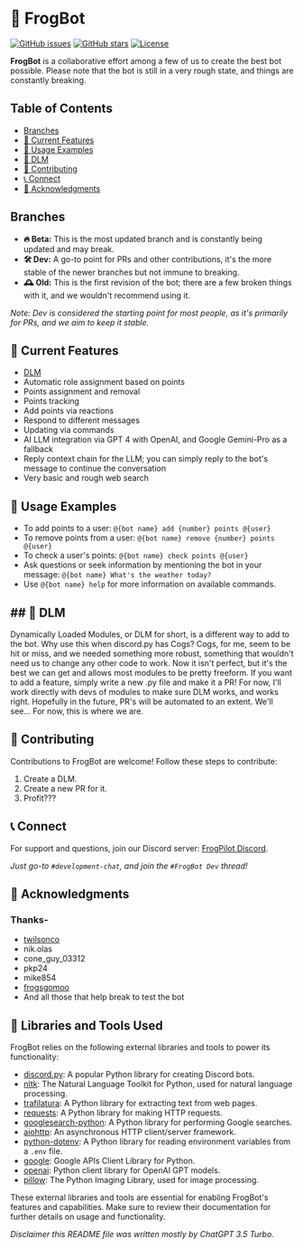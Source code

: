 # 🐸 FrogBot

[![GitHub issues](https://img.shields.io/github/issues/idontneedonetho/FrogBot)](https://github.com/idontneedonetho/FrogBot/issues)
[![GitHub stars](https://img.shields.io/github/stars/idontneedonetho/FrogBot)](https://github.com/idontneedonetho/FrogBot/stargazers)
[![License](https://img.shields.io/github/license/idontneedonetho/FrogBot)](https://github.com/idontneedonetho/FrogBot/blob/main/LICENSE)

**FrogBot** is a collaborative effort among a few of us to create the best bot possible. Please note that the bot is still in a very rough state, and things are constantly breaking.

## Table of Contents
- [Branches](#branches)
- [🚀 Current Features](#-current-features)
- [💬 Usage Examples](#-usage-examples)
- [🧱 DLM](#--dlm)
- [🤝 Contributing](#-contributing)
- [📞 Connect](#-connect)
- [🙌 Acknowledgments](#-acknowledgments)

## Branches
- **🔥 Beta:** This is the most updated branch and is constantly being updated and may break.
- **🛠️ Dev:** A go-to point for PRs and other contributions, it's the more stable of the newer branches but not immune to breaking.
- **🕰️ Old:** This is the first revision of the bot; there are a few broken things with it, and we wouldn't recommend using it.

*Note: Dev is considered the starting point for most people, as it's primarily for PRs, and we aim to keep it stable.*

## 🚀 Current Features
- [DLM](#--dlm)
- Automatic role assignment based on points
- Points assignment and removal
- Points tracking
- Add points via reactions
- Respond to different messages
- Updating via commands
- AI LLM integration via GPT 4 with OpenAI, and Google Gemini-Pro as a fallback
- Reply context chain for the LLM; you can simply reply to the bot's message to continue the conversation
- Very basic and rough web search

## 💬 Usage Examples
- To add points to a user: `@{bot name} add {number} points @{user}`
- To remove points from a user: `@{bot name} remove {number} points @{user}`
- To check a user's points: `@{bot name} check points @{user}`
- Ask questions or seek information by mentioning the bot in your message: `@{bot name} What's the weather today?`
- Use `@{bot name} help` for more information on available commands.

<h2 id="dlm">## 🧱 DLM</h2>
Dynamically Loaded Modules, or DLM for short, is a different way to add to the bot. Why use this when discord.py has Cogs? Cogs, for me, seem to be hit or miss, and we needed something more robust, something that wouldn't need us to change any other code to work.
Now it isn't perfect, but it's the best we can get and allows most modules to be pretty freeform. If you want to add a feature, simply write a new .py file and make it a PR! For now, I'll work directly with devs of modules to make sure DLM works, and works right.
Hopefully in the future, PR's will be automated to an extent. We'll see... For now, this is where we are.

## 🤝 Contributing
Contributions to FrogBot are welcome! Follow these steps to contribute:
1. Create a DLM.
2. Create a new PR for it.
3. Profit???

## 📞 Connect
For support and questions, join our Discord server: [FrogPilot Discord](https://l.linklyhq.com/l/1t3Il).

*Just go-to `#development-chat`, and join the `#FrogBot Dev` thread!*

## 🙌 Acknowledgments
### Thanks-
- [twilsonco](https://github.com/twilsonco)
- nik.olas
- cone_guy_03312
- pkp24
- mike854
- [frogsgomoo](https://github.com/FrogAi)
- And all those that help break to test the bot

## 🙌 Libraries and Tools Used
FrogBot relies on the following external libraries and tools to power its functionality:

- [discord.py](https://pypi.org/project/discord.py/): A popular Python library for creating Discord bots.
- [nltk](https://www.nltk.org/): The Natural Language Toolkit for Python, used for natural language processing.
- [trafilatura](https://pypi.org/project/trafilatura/): A Python library for extracting text from web pages.
- [requests](https://pypi.org/project/requests/): A Python library for making HTTP requests.
- [googlesearch-python](https://pypi.org/project/googlesearch-python/): A Python library for performing Google searches.
- [aiohttp](https://docs.aiohttp.org/): An asynchronous HTTP client/server framework.
- [python-dotenv](https://pypi.org/project/python-dotenv/): A Python library for reading environment variables from a `.env` file.
- [google](https://github.com/googleapis/google-api-python-client): Google APIs Client Library for Python.
- [openai](https://pypi.org/project/openai/): Python client library for OpenAI GPT models.
- [pillow](https://pypi.org/project/Pillow/): The Python Imaging Library, used for image processing.

These external libraries and tools are essential for enabling FrogBot's features and capabilities. Make sure to review their documentation for further details on usage and functionality.

*Disclaimer this README file was written mostly by ChatGPT 3.5 Turbo.*
